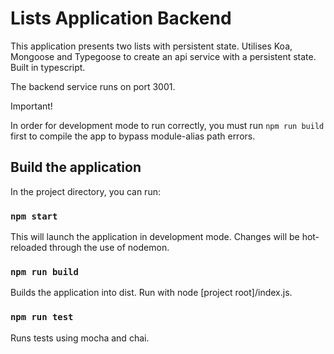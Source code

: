 # Lists Application Backend

This application presents two lists with persistent state.  Utilises Koa, Mongoose and Typegoose to create an api service with a persistent state.  Built in typescript.

The backend service runs on port 3001.

Important!

In order for development mode to run correctly, you must run `npm run build` first to compile the app to bypass module-alias path errors.

## Build the application

In the project directory, you can run:

### `npm start`

This will launch the application in development mode.  Changes will be hot-reloaded through
the use of nodemon. 

### `npm run build`

Builds the application into dist.  Run with node [project root]/index.js.

### `npm run test`

Runs tests using mocha and chai.